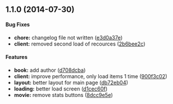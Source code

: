 ## 1.1.0 (2014-07-30)


#### Bug Fixes

* **chore:** changelog file not written ([e3d0a37e](https://github.com/Opiskull/14all/commit/e3d0a37e65418a3a1fc970776ea03952efe2c9b5))
* **client:** removed second load of recources ([2b6bee2c](https://github.com/Opiskull/14all/commit/2b6bee2c7caa14c19fadb2b42b35cc41f4422ced))


#### Features

* **book:** add author ([d708dcba](https://github.com/Opiskull/14all/commit/d708dcba1069ec488009628010a2776f5e6c2373))
* **client:** improve performance, only load items 1 time ([900f3c02](https://github.com/Opiskull/14all/commit/900f3c02db763e02b71451dff725d271f7443346))
* **layout:** better layout for main page ([db72eb04](https://github.com/Opiskull/14all/commit/db72eb047a7f5468cf5aa07df83ff753a7b75962))
* **loading:** better load screen ([d1cec60f](https://github.com/Opiskull/14all/commit/d1cec60fec706d8da52cb55777d1ce7af5ac5e62))
* **movie:** remove stats buttons ([8dcc9e5e](https://github.com/Opiskull/14all/commit/8dcc9e5ed3eed90841ba4562ab7f281b308bc3eb))


